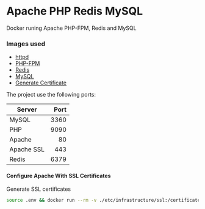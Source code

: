 # Apache PHP Redis MySQL

Docker runing Apache PHP-FPM, Redis and MySQL

### Images used

- [httpd](https://hub.docker.com/layers/httpd/library/httpd/2.4.41-alpine/images/sha256-4df91a8788e987e74b16b02e328b204fc1fe8329143dc249be7e37d330277ba1)
- [PHP-FPM](https://hub.docker.com/layers/php/library/php/7.4.5-fpm-alpine/images/sha256-797c1e43838377697511f3ac06e1ae741f257f89f2ede06da37e647dd6d05ccb)
- [Redis](https://hub.docker.com/layers/redis/library/redis/5.0.7-alpine/images/sha256-166c09afbde11b339de35a8a894556584a17e21256ca7dd8a60c879fcda8fb1d)
- [MySQL](https://hub.docker.com/layers/mysql/library/mysql/8/images/sha256-09de7b17af0c17d397e6b69ff841756b80074aed00c1e91d7bc0f3caa5512113)
- [Generate Certificate](https://hub.docker.com/r/jacoelho/generate-certificate)

The project use the following ports:

| **Server** | **Port** |
| ---------- | --------: |
| MySQL      | 3360     |
| PHP | 9090 |
| Apache | 80 |
| Apache SSL | 443 |
| Redis | 6379 |

#### Configure Apache With SSL Certificates

Generate SSL certificates

```bash
source .env && docker run --rm -v ./etc/infrastructure/ssl:/certificates -e "SERVER=$APACHE_HOST" jacoelho/generate-certificate
```

